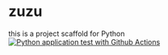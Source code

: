 # zuzu
this is a project scaffold for Python
[![Python application test with Github Actions](https://github.com/fatimamichelg/zuzu/actions/workflows/main.yml/badge.svg)](https://github.com/fatimamichelg/zuzu/actions/workflows/main.yml)
